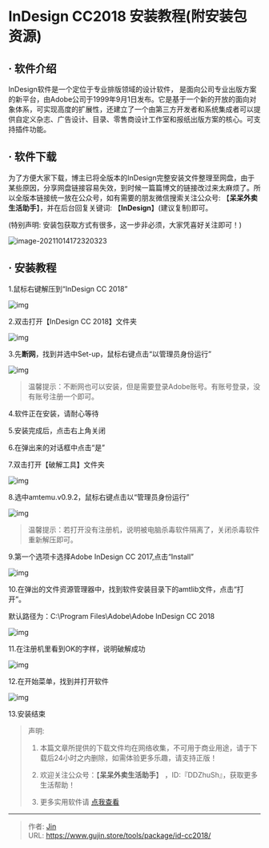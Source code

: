 # InDesign CC2018 安装教程(附安装包资源)


## · 软件介绍
InDesign软件是一个定位于专业排版领域的设计软件， 是面向公司专业出版方案的新平台，由Adobe公司于1999年9月1日发布。它是基于一个新的开放的面向对象体系，可实现高度的扩展性，还建立了一个由第三方开发者和系统集成者可以提供自定义杂志、广告设计、目录、零售商设计工作室和报纸出版方案的核心。可支持插件功能。

## · 软件下载
为了方便大家下载，博主已将全版本的InDesign完整安装文件整理至网盘，由于某些原因，分享网盘链接容易失效，到时候一篇篇博文的链接改过来太麻烦了。所以全版本链接统一放在公众号，如有需要的朋友微信搜索关注公众号: 【**呆呆外卖生活助手**】，并在后台回复关键词: 【**InDesign**】(建议复制)即可。

(特别声明: 安装包获取方式有很多，这一步非必须，大家凭喜好关注即可！)

![image-20211014172320323](https://img.gujin.store/img/image-20211014172320323.png)

## · 安装教程

1.鼠标右键解压到“InDesign CC 2018”

![img](https://img.gujin.store/img/v2-eba3562cd8f6f9a2e49b77e709edce3b_720w.png)

2.双击打开【InDesign CC 2018】文件夹

![img](https://img.gujin.store/img/v2-1acd49890127b7c053a2ce7638c84e8f_720w.png)

3.先**断网**，找到并选中Set-up，鼠标右键点击“以管理员身份运行”

![img](https://img.gujin.store/img/v2-b0e0e3f34421cec5d8924041a0b16242_720w.png)

> 温馨提示：不断网也可以安装，但是需要登录Adobe账号。有账号登录，没有账号注册一个即可。

4.软件正在安装，请耐心等待

5.安装完成后，点击右上角关闭

6.在弹出来的对话框中点击“是”

7.双击打开【破解工具】文件夹

![img](https://img.gujin.store/img/v2-a57f946cee98a8558145e01eaaaa1bc3_720w.png)

8.选中amtemu.v0.9.2，鼠标右键点击以“管理员身份运行”

![img](https://img.gujin.store/img/v2-b892c70fc8379a210320c7f708af2035_720w.png)

> 温馨提示：若打开没有注册机，说明被电脑杀毒软件隔离了，关闭杀毒软件重新解压即可。

9.第一个选项卡选择Adobe InDesign CC 2017,点击“Install”

![img](https://img.gujin.store/img/v2-743ad05a22f491a4003efa0b87dd2a53_720w.png)

10.在弹出的文件资源管理器中，找到软件安装目录下的amtlib文件，点击“打开”。

默认路径为：C:\Program Files\Adobe\Adobe InDesign CC 2018

![img](https://img.gujin.store/img/v2-cb68a7ee78878d4c5824acec895220ab_720w.png)

11.在注册机里看到OK的字样，说明破解成功

![img](https://img.gujin.store/img/v2-d49970ffd77474b6109d8fc6ea4f654a_720w.png)

12.在开始菜单，找到并打开软件

![img](https://img.gujin.store/img/v2-063ace3436d0cfbb05357ba614e69e73_720w.png)

13.安装结束


> 声明: 
>
> 1. 本篇文章所提供的下载文件均在网络收集，不可用于商业用途，请于下载后24小时之内删除，如需体验更多乐趣，请支持正版！
>
> 2. 欢迎关注公众号：【**呆呆外卖生活助手**】 ，ID:『DDZhuSh』，获取更多生活帮助！
>
> 3. 更多实用软件请  [点我查看](/tools)


---

> 作者: [Jin](https://img.gujin.store/img/favicon.ico)  
> URL: https://www.gujin.store/tools/package/id-cc2018/  

